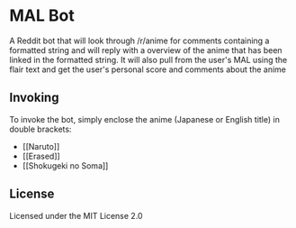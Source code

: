 # MAL Bot

A Reddit bot that will look through /r/anime for comments containing a formatted string and will reply with 
a overview of the anime that has been linked in the formatted string. It will also pull from the user's MAL
using the flair text and get the user's personal score and comments about the anime

## Invoking

To invoke the bot, simply enclose the anime (Japanese or English title) in double brackets:
* [[Naruto]]
* [[Erased]]
* [[Shokugeki no Soma]]

## License
Licensed under the MIT License 2.0 